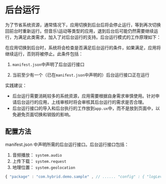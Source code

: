 <!-- 源地址: https://iot.mi.com/vela/quickapp/zh/guide/framework/other/background-running.html -->

# 后台运行

为了节省系统资源，通常情况下，应用切换到后台后将会停止运行，等到再次切换回前台时重新运行。但音乐\运动等类型的应用，退到后台后可能仍然需要继续运行，为满足此类需求，加入了对后台运行的支持。后台运行模式的工作原理如下：

在应用切换到后台时，系统将会检查是否满足后台运行的条件，如果满足，应用将继续运行，否则将被停止。此条件包括：

  1. `manifest.json`中声明了后台运行接口

  2. 当前至少有一个（已在`manifest.json`中声明的）后台运行接口正在运行

实践建议：

  * 后台运行需要消耗较多的系统资源，应用需要根据自身需求审慎使用。针对申请后台运行的应用，上线审核时将会审核其后台运行的需求是否合理。
  * 后台运行接口的导入和后台执行的工作放到`app.ux`中，而不是放到页面中，以免避免页面切换和销毁的影响。

## 配置方法

manifest.json 中声明所需的后台运行接口。后台运行接口包括：

  1. 音频播放： `system.audio`
  2. 上传下载： `system.request`
  3. 地理位置： `system.geolocation`
```javascript
{ "package" : "com.hybrid.demo.sample" , // ...... "config" : { "logLevel" : "trace" , "background" : { "features" : [ "system.audio" , "system.request" ] } } // ...... }
```
